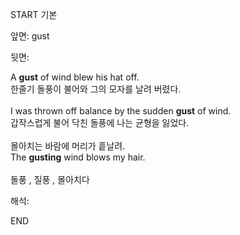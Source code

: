 START
기본

앞면:
gust


뒷면:
<div>A <strong>gust</strong> of wind blew his hat off. <br></div><div><div><div>한줄기 돌풍이 불어와 그의 모자를 날려 버렸다.</div></div></div><div><br></div><div><div>I was thrown off balance by the sudden <strong>gust</strong> of wind. </div><div><div>갑작스럽게 불어 닥친 돌풍에 나는 균형을 잃었다.</div></div></div><div><br></div><div><div><div>몰아치는 바람에 머리가 흩날려.</div></div><div><div>The <strong>gusting</strong> wind blows my hair.</div></div></div><div><br></div><div>돌풍 , 질풍 , 몰아치다</div>


해석:

END